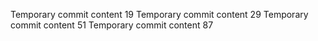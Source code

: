 Temporary commit content 19
Temporary commit content 29
Temporary commit content 51
Temporary commit content 87
